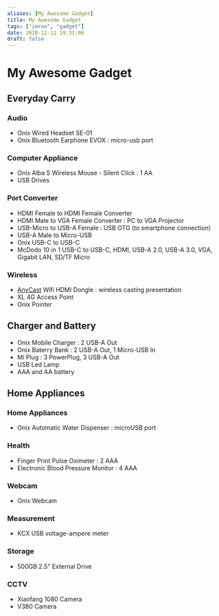 ```yaml
---
aliases: [My Awesome Gadget]
title: My Awesome Gadget
tags: ["imron", "gadget"]
date: 2020-12-11 19:31:06
draft: false
---
```


# My Awesome Gadget

## Everyday Carry

### Audio

- Onix Wired Headset SE-01
- Onix Bluetooth Earphone EVOX : micro-usb port

### Computer Appliance

- Onix Alba S Wireless Mouse - Silent Click : 1 AA
- USB Drives

### Port Converter

- HDMI Female to HDMI Female Converter
- HDMI Male to VGA Female Converter : PC to VGA Projector
- USB-Micro to USB-A Female : USB OTG (to smartphone connection)
- USB-A Male to Micro-USB
- Onix USB-C to USB-C
- McDodo 10 in 1 USB-C to USB-C, HDMI, USB-A 2.0, USB-A 3.0, VGA, Gigabit LAN, SD/TF Micro

### Wireless

- [AnyCast](https://any-cast.com/) Wifi HDMI Dongle : wireless casting presentation
- XL 4G Access Point
- Onix Pointer

## Charger and Battery

- Onix Mobile Charger : 2 USB-A Out
- Onix Baterry Bank : 2 USB-A Out, 1 Micro-USB In
- Mi Plug : 3 PowerPlug, 3 USB-A Out
- USB Led Lamp
- AAA and AA battery

## Home Appliances

### Home Appliances

- Onix Automatic Water Dispenser : microUSB port

### Health

- Finger Print Pulse Oximeter : 2 AAA
- Electronic Blood Pressure Monitor : 4 AAA

### Webcam

- Onix Webcam

### Measurement

- KCX USB voltage-ampere meter

### Storage

- 500GB 2.5" External Drive

### CCTV

- Xiaofang 1080 Camera
- V380 Camera
